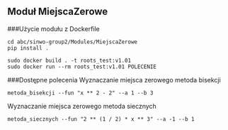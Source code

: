## Moduł MiejscaZerowe

###Użycie modułu z Dockerfile
```
cd abc/sinwo-group2/Modules/MiejscaZerowe
pip install .

sudo docker build . -t roots_test:v1.01
sudo docker run --rm roots_test:v1.01 POLECENIE
```
###Dostępne polecenia
Wyznaczanie miejsca zerowego metoda bisekcji
```
metoda_bisekcji --fun "x ** 2 - 2" --a 1 --b 3
```
Wyznaczanie miejsca zerowego metoda siecznych
```
metoda_siecznych --fun "2 ** (1 / 2) * x ** 3" --a -1 --b 1
```

